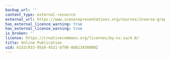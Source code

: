 ```yaml
---
backup_url: ''
content_type: external-resource
external_url: https://www.scenerepresentations.org/courses/inverse-graphics/
has_external_licence_warning: true
has_external_license_warning: true
is_broken: ''
license: https://creativecommons.org/licenses/by-nc-sa/4.0/
title: Online Publication
uid: 6152c933-95a5-4521-bf98-8d6134380082
---
```


